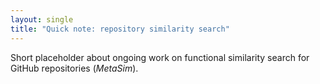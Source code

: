 ```yaml
---
layout: single
title: "Quick note: repository similarity search"
---
```


Short placeholder about ongoing work on functional similarity search for GitHub repositories (*MetaSim*).

